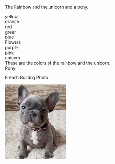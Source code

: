 The Rainbow and the unicorn and a pony.  

yellow  
orange  
red  
green  
blue  
Flowers  
purple  
pink  
unicorn  
These are the colors of the rainbow and the unicorn.  
Pony   

French Bulldog Photo

![French bulldog](https://raw.githubusercontent.com/filosoho/Rainbow-Poem/main/blue%20(2).jpg)
